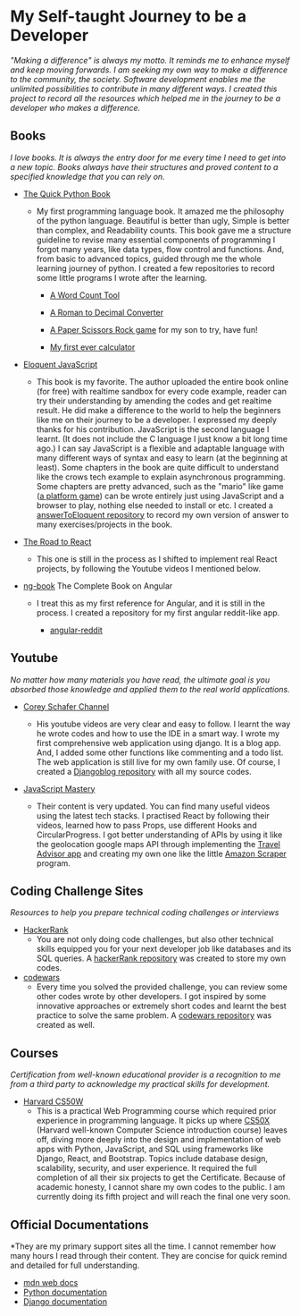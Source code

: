# My Self-taught Journey to be a Developer
*"Making a difference" is always my motto. It reminds me to enhance myself and keep moving forwards. I am seeking my own way to make a difference to the community, the society. Software development enables me the unlimited possibilities to contribute in many different ways. I created this project to record all the resources which helped me in the journey to be a developer who makes a difference.*

  
## Books
*I love books. It is always the entry door for me every time I need to get into a new topic. Books always have their structures and proved content to a specified knowledge that you can rely on.*

- [The Quick Python Book]

	- My first programming language book. It amazed me the philosophy of the python language. Beautiful is better than ugly, Simple is better than complex, and Readability counts. This book gave me a structure guideline to revise many essential components of programming I forgot many years, like data types, flow control and functions. And, from basic to advanced topics, guided through me the whole learning journey of python. I created a few repositories to record some little programs I wrote after the learning.

		- [A Word Count Tool]

		- [A Roman to Decimal Converter]

		- [A Paper Scissors Rock game] for my son to try, have fun!

		- [My first ever calculator]

- [Eloquent JavaScript]

	- This book is my favorite. The author uploaded the entire book online (for free) with realtime sandbox for every code example, reader can try their understanding by amending the codes and get realtime result. He did make a difference to the world to help the beginners like me on their journey to be a developer. I expressed my deeply thanks for his contribution. JavaScript is the second language I learnt. (It does not include the C language I just know a bit long time ago.) I can say JavaScript is a flexible and adaptable language with many different ways of syntax and easy to learn (at the beginning at least). Some chapters in the book are quite difficult to understand like the crows tech example to explain asynchronous programming. Some chapters are pretty advanced, such as the "mario" like game ([a platform game]) can be wrote entirely just using JavaScript and a browser to play, nothing else needed to install or etc. I created a [answerToEloquent repository] to record my own version of answer to many exercises/projects in the book.

- [The Road to React]

	- This one is still in the process as I shifted to implement real React projects, by following the Youtube videos I mentioned below.

- [ng-book] The Complete Book on Angular

	- I treat this as my first reference for Angular, and it is still in the process. I created a repository for my first angular reddit-like app.

		- [angular-reddit]


## Youtube
*No matter how many materials you have read, the ultimate goal is you absorbed those knowledge and applied them to the real world applications.*

- [Corey Schafer Channel]

	- His youtube videos are very clear and easy to follow. I learnt the way he wrote codes and how to use the IDE in a smart way. I wrote my first comprehensive web application using django. It is a blog app. And, I added some other functions like commenting and a todo list. The web application is still live for my own family use. Of course, I created a [Djangoblog repository] with all my source codes.
- [JavaScript Mastery]
	- Their content is very updated. You can find many useful videos using the latest tech stacks. I practised React by following their videos, learned how to pass Props, use different Hooks and CircularProgress. I got better understanding of APIs by using it like the geolocation google maps API through implementing the [Travel Advisor app] and creating my own one like the little [Amazon Scraper] program.


## Coding Challenge Sites
*Resources to help you prepare technical coding challenges or interviews*

- [HackerRank]
	- You are not only doing code challenges, but also other technical skills equipped you for your next developer job like databases and its SQL queries. A [hackerRank repository] was created to store my own codes.
- [codewars]
	- Every time you solved the provided challenge, you can review some other codes wrote by other developers. I got inspired by some innovative approaches or extremely short codes and learnt the best practice to solve the same problem. A [codewars repository] was created as well.


## Courses
*Certification from well-known educational provider is a recognition to me from a third party to acknowledge my practical skills for development.*

- [Harvard CS50W]
	- This is a practical Web Programming course which required prior experience in programming language. It picks up where [CS50X] (Harvard well-known Computer Science introduction course) leaves off, diving more deeply into the design and implementation of web apps with Python, JavaScript, and SQL using frameworks like Django, React, and Bootstrap. Topics include database design, scalability, security, and user experience. It required the full completion of all their six projects to get the Certificate. Because of academic honesty, I cannot share my own codes to the public. I am currently doing its fifth project and will reach the final one very soon.
  
  
## Official Documentations
*They are my primary support sites all the time. I cannot remember how many hours I read through their content. They are concise for quick remind and detailed for full understanding.

- [mdn web docs]
- [Python documentation]
- [Django documentation]



[Eloquent JavaScript]: https://eloquentjavascript.net/
[The Quick Python Book]: https://www.manning.com/books/the-quick-python-book-third-edition
[A Word Count Tool]: https://github.com/rnzfan/wordcount
[A Roman to Decimal Converter]: https://github.com/rnzfan/roman
[A Paper Scissors Rock game]: https://github.com/rnzfan/paperscissorsrockgame
[My first ever calculator]: https://github.com/rnzfan/calculator
[a platform game]: https://github.com/rnzfan/a2dPlatformGame
[answerToEloquent repository]: https://github.com/rnzfan/answerToEloquent
[angular-reddit]: https://github.com/rnzfan/angular-reddit
[The Road to React]: https://www.roadtoreact.com/
[ng-book]: https://www.newline.co/ng-book/2/
[Djangoblog repository]: https://github.com/rnzfan/Djangoblog
[Corey Schafer Channel]: https://www.youtube.com/results?search_query=Corey+Schafer
[JavaScript Mastery]: https://www.youtube.com/c/JavaScriptMastery
[Travel Advisor app]: https://github.com/rnzfan/travel_advisor
[Amazon Scraper]: https://github.com/rnzfan/Amazon_Scraper
[hackerRank repository]: https://github.com/rnzfan/hackerRank
[HackerRank]: https://www.hackerrank.com/
[codewars]: https://www.codewars.com/
[codewars repository]: https://github.com/rnzfan/codewars
[Harvard CS50W]: https://cs50.harvard.edu/web/2020/
[CS50X]: https://pll.harvard.edu/course/cs50-introduction-computer-science?delta=0
[mdn web docs]: https://developer.mozilla.org/en-US/docs/Web/JavaScript
[Python documentation]: https://docs.python.org/3/
[Django documentation]: https://docs.djangoproject.com/en/4.0/

